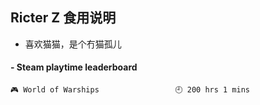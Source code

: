 ## Ricter Z 食用说明
- 喜欢猫猫，是个冇猫孤儿

<!-- steam-box start -->
#### - Steam playtime leaderboard
```text
🎮 World of Warships                 🕘 200 hrs 1 mins
```
<!-- Powered by https://github.com/YouEclipse/steam-box . -->
<!-- steam-box end -->
